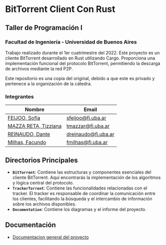 # BitTorrent Client Con Rust

## Taller de Programación I 
### Facultad de Ingeniería - Universidad de Buenos Aires

Trabajo realizado durante el 1er cuatrimestre del 2022. Este proyecto es un cliente BitTorrent desarrollado en Rust utilizando Cargo. Proporciona una implementación funcional del protocolo BitTorrent, permitiendo la descarga de archivos mediante la red P2P.

Este repositorio es una copia del original, debido a que este es privado y pertenece a la organización de la cátedra. 

### Integrantes 

Nombre |   Email
------ |  -------------
[FEIJOO, Sofia](https://github.com/feijooso) | sfeijoo@fi.uba.ar
[MAZZA RETA, Tizziana](https://github.com/tizziana) | tmazzar@fi.uba.ar
[REINAUDO, Dante](https://github.com/DanteReinaudo) | dreinaudo@fi.uba.ar
[Milhas, Facundo](https://github.com/facundomilhas) | fmilhas@fi.uba.ar


## Directorios Principales

- **`BitTorrent`**: Contiene las estructuras y componentes esenciales del cliente BitTorrent. Aquí encontrarás la implementación de los algoritmos y lógica central del protocolo.
- **`TrackerTorrent`**: Contiene las funcionalidades relacionadas con el tracker. El tracker es responsable de coordinar la comunicación entre los clientes, facilitando la búsqueda y el intercambio de información sobre los archivos disponibles.
- **`Documentation`**: Contiene los diagramas y el informe del proyecto.

## Documentación

* [Documentacion general del proyecto]()
